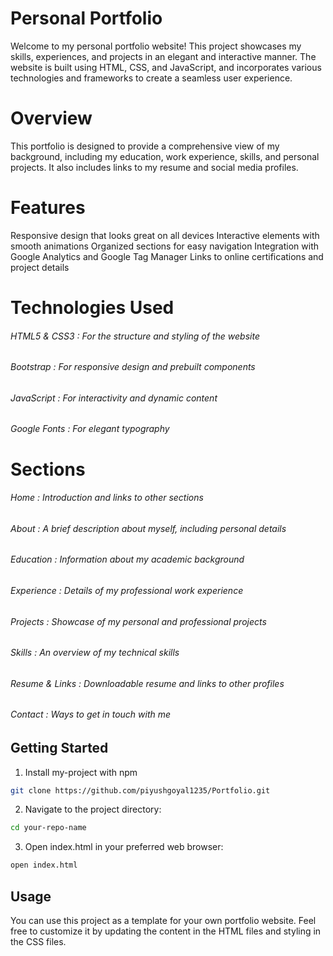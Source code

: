 
# Personal Portfolio
Welcome to my personal portfolio website! This project showcases my skills, experiences, and projects in an elegant and interactive manner. The website is built using HTML, CSS, and JavaScript, and incorporates various technologies and frameworks to create a seamless user experience.

# Overview
This portfolio is designed to provide a comprehensive view of my background, including my education, work experience, skills, and personal projects. It also includes links to my resume and social media profiles.

# Features
Responsive design that looks great on all devices
Interactive elements with smooth animations
Organized sections for easy navigation
Integration with Google Analytics and Google Tag Manager
Links to online certifications and project details

# Technologies Used
###### HTML5 & CSS3 : For the structure and styling of the website
###### Bootstrap : For responsive design and prebuilt components
###### JavaScript : For interactivity and dynamic content
###### Google Fonts : For elegant typography

# Sections
###### Home : Introduction and links to other sections
###### About : A brief description about myself, including personal details
###### Education : Information about my academic background
###### Experience : Details of my professional work experience
###### Projects : Showcase of my personal and professional projects
###### Skills : An overview of my technical skills
###### Resume & Links : Downloadable resume and links to other profiles
###### Contact : Ways to get in touch with me
## Getting Started

1. Install my-project with npm

```bash
git clone https://github.com/piyushgoyal1235/Portfolio.git

```

2. Navigate to the project directory:

```bash
cd your-repo-name
```

3. Open index.html in your preferred web browser:

```bash
open index.html
``` 

## Usage
You can use this project as a template for your own portfolio website. Feel free to customize it by updating the content in the HTML files and styling in the CSS files.
